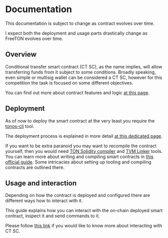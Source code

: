 # Documentation

This documentation is subject to change as contract evolves over time.

I expect both the deployment and usage parts drastically change as FreeTON evolves over time.

## Overview

Conditional transfer smart contract (CT SC), as the name implies, will allow transferring funds from it subject to some conditions. Broadly speaking, even simple or multisig wallet can be considered a CT SC, however for this competition the task is focused on some different objectives.

You can find out more about contract features and logic [at this page](overview.md).

## Deployment

As of now to deploy the smart contract at the very least you require the [tonos-cli](https://github.com/tonlabs/tonos-cli) tool.

The deployment process is explained in more detail [at this dedicated page](deployment.md).

If you want to be extra paranoid you may want to recompile the contract yourself, then you would need [TON Solidity compiler](https://github.com/tonlabs/TON-Solidity-Compiler) and [TVM Linker](https://github.com/tonlabs/TVM-linker) tools. You can learn more about writing and compiling smart contracts in [this official guide](https://docs.ton.dev/86757ecb2/p/950f8a-write-smart-contract-in-solidity). Some intricacies about setting up tooling and compiling contracts are outlined there.

## Usage and interaction

Depending on how the contract is deployed and configured there are different ways how to interact with it.

This guide explains how you can interact with the on-chain deployed smart contract, inspect it and send commands to it.

Please follow [this link](usage.md) if you would like to know more about interacting with CT SC.